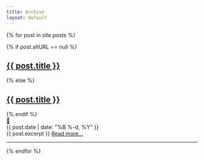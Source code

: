 ```yaml
---
title: Archive
layout: default
---
```


{% for post in site.posts %}
  <article class="post">
    {% if post.altURL == null %}
      <h2><a href="{{ post.url }}">{{ post.title }}</a></h2>
    {% else %}
      <h2><a href="{{ post.altURL }}">{{ post.title }}</a></h2>
    {% endif %}
    <div class="permaLink">
      <a href="{{ post.url }}">🔗</a>      
    </div>
    <div class="postDate">
      {{ post.date | date: "%B %-d, %Y" }}
    </div>
    {{ post.excerpt }}
    <a href="{{ post.url }}">Read more...</a>
  </article>
  <hr>
{% endfor %}
